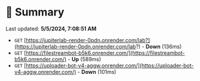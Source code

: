 # 📖 Summary
Last updated: **5/5/2024, 7:08:51 AM**

- `GET` [https://jupiterlab-render-0pdn.onrender.com/lab?](https://jupiterlab-render-0pdn.onrender.com/lab?) - **Down** (136ms)
- `GET` [https://filestreambot-b5k6.onrender.com/](https://filestreambot-b5k6.onrender.com/) - **Up** (589ms)
- `GET` [https://uploader-bot-v4-aggw.onrender.com/](https://uploader-bot-v4-aggw.onrender.com/) - **Down** (101ms)
